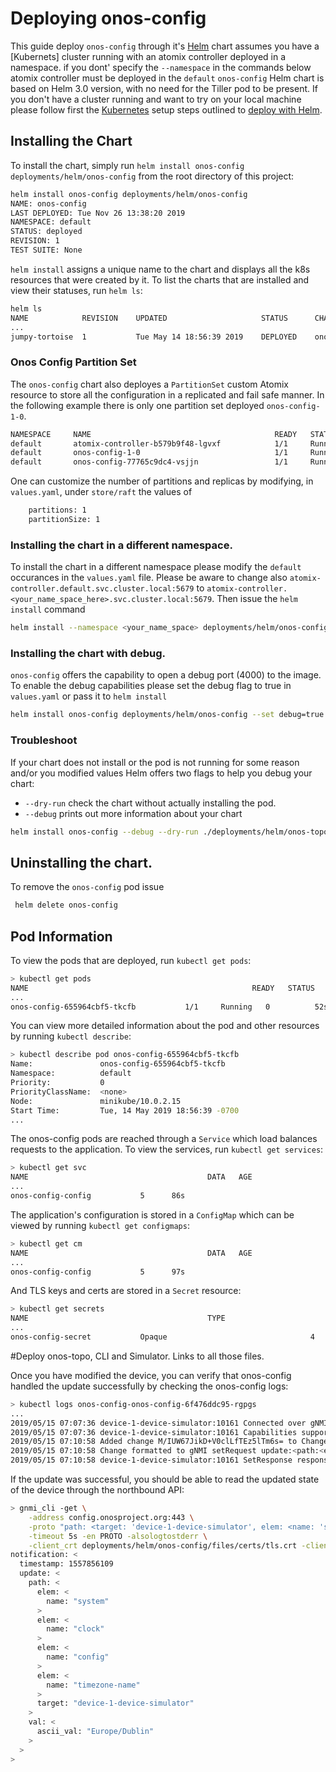 # Deploying onos-config

This guide deploy `onos-config` through it's [Helm] chart assumes you have a [Kubernets] cluster running 
with an atomix controller deployed in a namespace. if you dont' specify the `--namespace` in the commands 
below atomix controller must be deployed in the `default`
`onos-config` Helm chart is based on Helm 3.0 version, with no need for the Tiller pod to be present. 
If you don't have a cluster running and want to try on your local machine please follow first 
the [Kubernetes] setup steps outlined to [deploy with Helm](https://docs.onosproject.org/developers/deploy_with_helm/).

## Installing the Chart

To install the chart, simply run `helm install onos-config deployments/helm/onos-config` from
the root directory of this project:

```bash
helm install onos-config deployments/helm/onos-config
NAME: onos-config
LAST DEPLOYED: Tue Nov 26 13:38:20 2019
NAMESPACE: default
STATUS: deployed
REVISION: 1
TEST SUITE: None
```

`helm install` assigns a unique name to the chart and displays all the k8s resources that were
created by it. To list the charts that are installed and view their statuses, run `helm ls`:

```bash
helm ls
NAME          	REVISION	UPDATED                 	STATUS  	CHART                    	APP VERSION	NAMESPACE
...
jumpy-tortoise	1       	Tue May 14 18:56:39 2019	DEPLOYED	onos-config-0.0.1	        0.0.1      	default
```

### Onos Config Partition Set

The `onos-config` chart also deployes a `PartitionSet` custom Atomix resource to store all the 
configuration in a replicated and fail safe manner. 
In the following example there is only one partition set deployed
`onos-config-1-0`.

```bash
NAMESPACE     NAME                                         READY   STATUS    RESTARTS   AGE
default       atomix-controller-b579b9f48-lgvxf            1/1     Running   0          63m
default       onos-config-1-0                              1/1     Running   0          61m
default       onos-config-77765c9dc4-vsjjn                 1/1     Running   0          61m
```

One can customize the number of partitions and replicas by modifying, in `values.yaml`, under `store/raft` 
the values of 
```bash 
    partitions: 1
    partitionSize: 1
```

### Installing the chart in a different namespace.

To install the chart in a different namespace please modify the `default` occurances in the `values.yaml` file. 
Please be aware to change also `atomix-controller.default.svc.cluster.local:5679` 
to `atomix-controller.<your_name_space_here>.svc.cluster.local:5679`.
Then issue the `helm install` command
```bash
helm install --namespace <your_name_space> deployments/helm/onos-config
```
### Installing the chart with debug. 
`onos-config` offers the capability to open a debug port (4000) to the image.
To enable the debug capabilities please set the debug flag to true in `values.yaml` or pass it to `helm install`
```bash
helm install onos-config deployments/helm/onos-config --set debug=true
```

### Troubleshoot

If your chart does not install or the pod is not running for some reason and/or you modified values Helm offers two flags to help you
debug your chart:  
- `--dry-run` check the chart without actually installing the pod. 
- `--debug` prints out more information about your chart
```bash
helm install onos-config --debug --dry-run ./deployments/helm/onos-topo/
```
## Uninstalling the chart.

To remove the `onos-config` pod issue
```bash
 helm delete onos-config
```
## Pod Information

To view the pods that are deployed, run `kubectl get pods`:

```bash
> kubectl get pods
NAME                                                  READY   STATUS    RESTARTS   AGE
...
onos-config-655964cbf5-tkcfb           1/1     Running   0          52s
```

You can view more detailed information about the pod and other resources by running `kubectl describe`:

```bash
> kubectl describe pod onos-config-655964cbf5-tkcfb
Name:               onos-config-655964cbf5-tkcfb
Namespace:          default
Priority:           0
PriorityClassName:  <none>
Node:               minikube/10.0.2.15
Start Time:         Tue, 14 May 2019 18:56:39 -0700
...
```

The onos-config pods are reached through a `Service` which load balances requests to the application.
To view the services, run `kubectl get services`:

```bash
> kubectl get svc
NAME                                        DATA   AGE
...
onos-config-config           5      86s
```

The application's configuration is stored in a `ConfigMap` which can be viewed by running
`kubectl get configmaps`:
```bash
> kubectl get cm
NAME                                        DATA   AGE
...
onos-config-config           5      97s
```

And TLS keys and certs are stored in a `Secret` resource:

```bash
> kubectl get secrets
NAME                                        TYPE                                  DATA   AGE
...
onos-config-secret           Opaque                                4      109s
```

#Deploy onos-topo, CLI and Simulator. Links to all those files. 

Once you have modified the device, you can verify that onos-config handled the update successfully
by checking the onos-config logs:

```bash
> kubectl logs onos-config-onos-config-6f476ddc95-rgpgs
...
2019/05/15 07:07:36 device-1-device-simulator:10161 Connected over gNMI
2019/05/15 07:07:36 device-1-device-simulator:10161 Capabilities supported_models:<name:"openconfig-interfaces" organization:"OpenConfig working group" version:"2.0.0" > supported_models:<name:"openconfig-openflow" organization:"OpenConfig working group" version:"0.1.0" > supported_models:<name:"openconfig-platform" organization:"OpenConfig working group" version:"0.5.0" > supported_models:<name:"openconfig-system" organization:"OpenConfig working group" version:"0.2.0" > supported_encodings:JSON supported_encodings:JSON_IETF gNMI_version:"0.7.0"
2019/05/15 07:10:58 Added change M/IUW67JikD+V0clLfTEz5lTm6s= to ChangeStore (in memory)
2019/05/15 07:10:58 Change formatted to gNMI setRequest update:<path:<elem:<name:"system" > elem:<name:"clock" > elem:<name:"config" > elem:<name:"timezone-name" > > val:<string_val:"Europe/Dublin" > >
2019/05/15 07:10:58 device-1-device-simulator:10161 SetResponse response:<path:<elem:<name:"system" > elem:<name:"clock" > elem:<name:"config" > elem:<name:"timezone-name" > > op:UPDATE >
```

If the update was successful, you should be able to read the updated state of the device
through the northbound API:

```bash
> gnmi_cli -get \
    -address config.onosproject.org:443 \
    -proto "path: <target: 'device-1-device-simulator', elem: <name: 'system'> elem: <name: 'clock' > elem:<name:'config'> elem: <name: 'timezone-name'>>" \
    -timeout 5s -en PROTO -alsologtostderr \
    -client_crt deployments/helm/onos-config/files/certs/tls.crt -client_key deployments/helm/onos-config/files/certs/tls.key -ca_crt deployments/helm/onos-config/files/certs/tls.cacrt
notification: <
  timestamp: 1557856109
  update: <
    path: <
      elem: <
        name: "system"
      >
      elem: <
        name: "clock"
      >
      elem: <
        name: "config"
      >
      elem: <
        name: "timezone-name"
      >
      target: "device-1-device-simulator"
    >
    val: <
      ascii_val: "Europe/Dublin"
    >
  >
>
```

[Brew]: https://brew.sh/
[Helm]: https://helm.sh/
[Kubernetes]: https://kubernetes.io/
[k8s]: https://kubernetes.io/
[kind]: https://kind.sigs.k8s.io
[NGINX]: https://www.nginx.com/
[ingress]: https://kubernetes.io/docs/concepts/services-networking/ingress/

